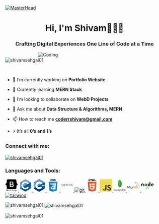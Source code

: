 <!---
ShivamSehgal01/ShivamSehgal01 is a ✨ special ✨ repository because its `README.md` (this file) appears on your GitHub profile.
You can click the Preview link to take a look at your changes.
--->
[![MasterHead](https://media.licdn.com/dms/image/D4D16AQHOndDl_bgmzw/profile-displaybackgroundimage-shrink_350_1400/0/1684305323357?e=1714003200&v=beta&t=BlKpkq9alloHNhFO2i4yfSeV_xPsKilJLSZd03iCbj8)](https://shivamsehgal01.io)
<h1 align="center">Hi, I'm Shivam👋👨‍💻</h1>
<h3 align="center">Crafting Digital Experiences One Line of Code at a Time</h3>
<img align="right" alt="Coding" width="400" src="https://media2.giphy.com/media/qgQUggAC3Pfv687qPC/giphy.gif?cid=ecf05e47f80hp4tjp6lnlw122cn005v04e7er59nl13xwxrx&ep=v1_gifs_related&rid=giphy.gif&ct=g">
<p align="left"> <img src="https://komarev.com/ghpvc/?username=shivamsehgal01&label=Profile%20views&color=0e75b6&style=flat" alt="shivamsehgal01" /> </p>

<p align="left"> <a href="https://twitter.com/" target="blank"><img src="https://img.shields.io/twitter/follow/?logo=twitter&style=for-the-badge" alt="" /></a> </p>

- 🔭 I’m currently working on **Portfolio Website**

- 🌱 Currently learning **MERN Stack**

- 👯 I’m looking to collaborate on **WebD Projects**

- 💬 Ask me about **Data Structure & Algorithms, MERN**

- 📫 How to reach me **coderrshivam@gmail.com**

- ⚡ It’s all **0’s and 1’s**

<h3 align="left">Connect with me:</h3>
<p align="left">
<a href="https://linkedin.com/in/shivamsehgal01" target="blank"><img align="center" src="https://raw.githubusercontent.com/rahuldkjain/github-profile-readme-generator/master/src/images/icons/Social/linked-in-alt.svg" alt="shivamsehgal01" height="30" width="40" /></a>
</p>

<h3 align="left">Languages and Tools:</h3>
<p align="left"> <a href="https://getbootstrap.com" target="_blank" rel="noreferrer"> <img src="https://raw.githubusercontent.com/devicons/devicon/master/icons/bootstrap/bootstrap-plain-wordmark.svg" alt="bootstrap" width="40" height="40"/> </a> <a href="https://www.cprogramming.com/" target="_blank" rel="noreferrer"> <img src="https://raw.githubusercontent.com/devicons/devicon/master/icons/c/c-original.svg" alt="c" width="40" height="40"/> </a> <a href="https://www.w3schools.com/cpp/" target="_blank" rel="noreferrer"> <img src="https://raw.githubusercontent.com/devicons/devicon/master/icons/cplusplus/cplusplus-original.svg" alt="cplusplus" width="40" height="40"/> </a> <a href="https://www.w3schools.com/css/" target="_blank" rel="noreferrer"> <img src="https://raw.githubusercontent.com/devicons/devicon/master/icons/css3/css3-original-wordmark.svg" alt="css3" width="40" height="40"/> </a> <a href="https://expressjs.com" target="_blank" rel="noreferrer"> <img src="https://raw.githubusercontent.com/devicons/devicon/master/icons/express/express-original-wordmark.svg" alt="express" width="40" height="40"/> </a> <a href="https://git-scm.com/" target="_blank" rel="noreferrer"> <img src="https://www.vectorlogo.zone/logos/git-scm/git-scm-icon.svg" alt="git" width="40" height="40"/> </a> <a href="https://www.w3.org/html/" target="_blank" rel="noreferrer"> <img src="https://raw.githubusercontent.com/devicons/devicon/master/icons/html5/html5-original-wordmark.svg" alt="html5" width="40" height="40"/> </a> <a href="https://developer.mozilla.org/en-US/docs/Web/JavaScript" target="_blank" rel="noreferrer"> <img src="https://raw.githubusercontent.com/devicons/devicon/master/icons/javascript/javascript-original.svg" alt="javascript" width="40" height="40"/> </a> <a href="https://www.mongodb.com/" target="_blank" rel="noreferrer"> <img src="https://raw.githubusercontent.com/devicons/devicon/master/icons/mongodb/mongodb-original-wordmark.svg" alt="mongodb" width="40" height="40"/> </a> <a href="https://www.mysql.com/" target="_blank" rel="noreferrer"> <img src="https://raw.githubusercontent.com/devicons/devicon/master/icons/mysql/mysql-original-wordmark.svg" alt="mysql" width="40" height="40"/> </a> <a href="https://nodejs.org" target="_blank" rel="noreferrer"> <img src="https://raw.githubusercontent.com/devicons/devicon/master/icons/nodejs/nodejs-original-wordmark.svg" alt="nodejs" width="40" height="40"/> </a> <a href="https://tailwindcss.com/" target="_blank" rel="noreferrer"> <img src="https://www.vectorlogo.zone/logos/tailwindcss/tailwindcss-icon.svg" alt="tailwind" width="40" height="40"/> </a> </p>

<p><img align="left" src="https://github-readme-stats.vercel.app/api/top-langs?username=shivamsehgal01&show_icons=true&locale=en&layout=compact" alt="shivamsehgal01" /></p>

<p>&nbsp;<img align="center" src="https://github-readme-stats.vercel.app/api?username=shivamsehgal01&show_icons=true&locale=en" alt="shivamsehgal01" /></p>

<p><img align="center" src="https://github-readme-streak-stats.herokuapp.com/?user=shivamsehgal01&" alt="shivamsehgal01" /></p>
